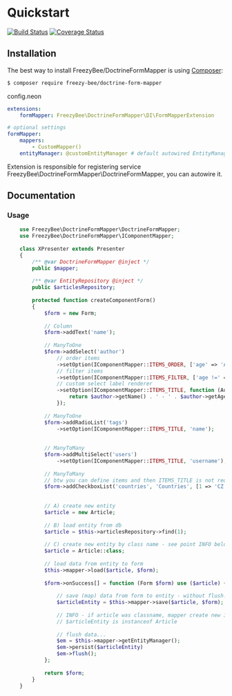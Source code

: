 Quickstart
==========

[![Build Status](https://travis-ci.org/FreezyBee/DoctrineFormMapper.svg?branch=master)](https://travis-ci.org/FreezyBee/DoctrineFormMapper)
[![Coverage Status](https://coveralls.io/repos/github/FreezyBee/DoctrineFormMapper/badge.svg?branch=master)](https://coveralls.io/github/FreezyBee/DoctrineFormMapper?branch=master)

Installation
------------

The best way to install FreezyBee/DoctrineFormMapper is using  [Composer](http://getcomposer.org/):

```sh
$ composer require freezy-bee/doctrine-form-mapper
```

config.neon

```yml
extensions:
    formMapper: FreezyBee\DoctrineFormMapper\DI\FormMapperExtension

# optional settings
formMapper:
    mappers:
        - CustomMapper()
    entityManager: @customEntityManager # default autowired EntityManagerInterface
```

Extension is responsible for registering service FreezyBee\DoctrineFormMapper\DoctrineFormMapper, you can autowire it.

Documentation
-------------

### Usage

```php
    use FreezyBee\DoctrineFormMapper\DoctrineFormMapper;
    use FreezyBee\DoctrineFormMapper\IComponentMapper;
    
    class XPresenter extends Presenter
    {
        /** @var DoctrineFormMapper @inject */
        public $mapper;
    
        /** @var EntityRepository @inject */
        public $articlesRepository;
        
        protected function createComponentForm()
        {
            $form = new Form;
    
            // Column
            $form->addText('name');
    
            // ManyToOne
            $form->addSelect('author')
                // order items
                ->setOption(IComponentMapper::ITEMS_ORDER, ['age' => 'ASC'])
                // filter items
                ->setOption(IComponentMapper::ITEMS_FILTER, ['age !=' => 0])
                // custom select label renderer
                ->setOption(IComponentMapper::ITEMS_TITLE, function (Author $author) {
                    return $author->getName() . ' - ' . $author->getAge();
                });
    
            // ManyToOne
            $form->addRadioList('tags')
                ->setOption(IComponentMapper::ITEMS_TITLE, 'name');
    
    
            // ManyToMany
            $form->addMultiSelect('users')
                ->setOption(IComponentMapper::ITEMS_TITLE, 'username');
    
            // ManyToMany
            // btw you can define items and then ITEMS_TITLE is not required
            $form->addCheckboxList('countries', 'Countries', [1 => 'CZ', 2 => 'SK']);
    
    
            // A) create new entity
            $article = new Article;
    
            // B) load entity from db
            $article = $this->articlesRepository->find(1);
            
            // C) create new entity by class name - see point INFO below
            $article = Article::class;
            
            // load data from entity to form
            $this->mapper->load($article, $form);
    
            $form->onSuccess[] = function (Form $form) use ($article) {
                
                // save (map) data from form to entity - without flush!!!
                $articleEntity = $this->mapper->save($article, $form);
                
                // INFO - if article was classname, mapper create new instance
                // $articleEntity is instanceof Article
                
                // flush data...
                $em = $this->mapper->getEntityManager();
                $em->persist($articleEntity)
                $em->flush();
            };
    
            return $form;
        }
    }
```